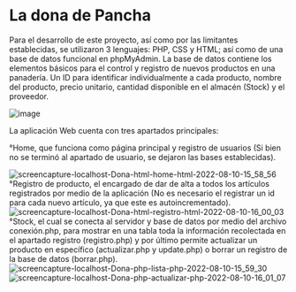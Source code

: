 # La dona de Pancha 

Para el desarrollo de este proyecto, así como por las limitantes establecidas, se utilizaron 3 lenguajes:  PHP, CSS y HTML; así como de una base de datos funcional en phpMyAdmin.
La base de datos contiene los elementos básicos para el control y registro de nuevos productos en una panadería. Un ID para identificar individualmente a cada producto, nombre del producto, precio unitario, cantidad disponible en el almacén (Stock) y el proveedor.

![image](https://user-images.githubusercontent.com/99307324/184023730-8300a216-ce3d-4813-b8d9-c1cd11b3b172.png)

La aplicación Web cuenta con tres apartados principales:

°Home, que funciona como página principal y registro de usuarios (Si bien no se terminó al apartado de usuario, se dejaron las bases establecidas).

![screencapture-localhost-Dona-html-home-html-2022-08-10-15_58_56](https://user-images.githubusercontent.com/99307324/184023880-15606498-2423-4503-af56-5fe38d338e46.png)
°Registro de producto, el encargado de dar de alta a todos los artículos registrados por medio de la aplicación (No es necesario el registrar un id para cada nuevo artículo, ya que este es autoincrementado).
![screencapture-localhost-Dona-html-registro-html-2022-08-10-16_00_03](https://user-images.githubusercontent.com/99307324/184023932-84f39675-0c39-4e0e-8dac-d7611551bb5e.png)
°Stock, el cual se conecta al servidor y base de datos por medio del archivo conexión.php, para mostrar en una tabla toda la información recolectada en el apartado registro (registro.php) y por último permite actualizar un producto en específico (actualizar.php y update.php) o borrar un registro de la base de datos (borrar.php).
![screencapture-localhost-Dona-php-lista-php-2022-08-10-15_59_30](https://user-images.githubusercontent.com/99307324/184024185-79687626-520c-42a0-8eec-06550fdf9e86.png)
![screencapture-localhost-Dona-php-actualizar-php-2022-08-10-16_01_07](https://user-images.githubusercontent.com/99307324/184024533-0693bf9b-64be-44f4-a8b2-2ca4497efdf8.png)
